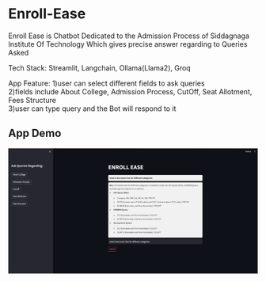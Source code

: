 # Enroll-Ease

Enroll Ease is Chatbot Dedicated to the Admission Process of Siddagnaga Institute Of Technology Which gives precise answer regarding to Queries Asked

Tech Stack: Streamlit, Langchain, Ollama(Llama2), Groq

App Feature:
1)user can select different fields to ask queries</br>
2)fields include About College, Admission Process, CutOff, Seat Allotment, Fees Structure</br>
3)user can type query and the Bot will respond to it</br>




## App Demo
![chat](https://github.com/surajaribenchi/Enroll-Ease/blob/main/chat%20(2).png)
